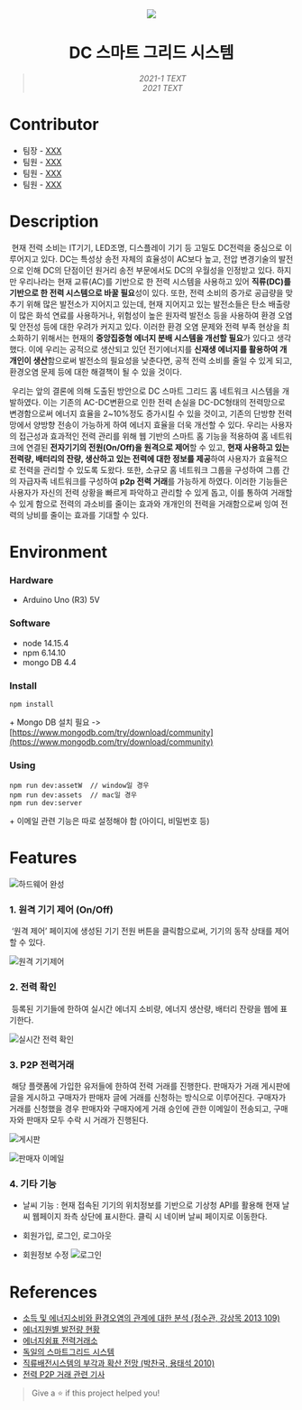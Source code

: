 <div align="center"><img src="https://user-images.githubusercontent.com/77145383/122884593-465dfb80-d379-11eb-89ae-c42852185212.png"></div>

<h1 align="center">DC 스마트 그리드 시스템</h1>

><p align="center"><i>2021-1 TEXT<br>2021 TEXT</i></p>

# Contributor
- 팀장 - [XXX](https://github.com/A)
- 팀원 - [XXX](https://github.com/B)
- 팀원 - [XXX](https://github.com/C)
- 팀원 - [XXX](https://github.com/D)

# Description
&nbsp;현재 전력 소비는 IT기기, LED조명, 디스플레이 기기 등 고밀도 DC전력을 중심으로 이루어지고 있다. DC는 특성상 송전 자체의 효율성이 AC보다 높고, 전압 변경기술의 발전으로 인해 DC의 단점이던 원거리 송전 부문에서도 DC의 우월성을 인정받고 있다. 하지만 우리나라는 현재 교류(AC)를 기반으로 한 전력 시스템을 사용하고 있어 **직류(DC)를 기반으로 한 전력 시스템으로 바꿀 필요**성이 있다. 또한, 전력 소비의 증가로 공급량을 맞추기 위해 많은 발전소가 지어지고 있는데, 현재 지어지고 있는 발전소들은 탄소 배출량이 많은 화석 연료를 사용하거나, 위험성이 높은 원자력 발전소 등을 사용하여 환경 오염 및 안전성 등에 대한 우려가 커지고 있다. 이러한 환경 오염 문제와 전력 부족 현상을 최소화하기 위해서는 현재의 **중앙집중형 에너지 분배 시스템을 개선할 필요**가 있다고 생각했다. 이에 우리는 공적으로 생산되고 있던 전기에너지를 **신재생 에너지를 활용하여 개개인이 생산**함으로써 발전소의 필요성을 낮춘다면, 공적 전력 소비를 줄일 수 있게 되고, 환경오염 문제 등에 대한 해결책이 될 수 있을 것이다.

&nbsp;우리는 앞의 결론에 의해 도출된 방안으로 DC 스마트 그리드 홈 네트워크 시스템을 개발하였다. 이는 기존의 AC-DC변환으로 인한 전력 손실을 DC-DC형태의 전력망으로 변경함으로써 에너지 효율을 2~10%정도 증가시킬 수 있을 것이고, 기존의 단방향 전력망에서 양방향 전송이 가능하게 하여 에너지 효율을 더욱 개선할 수 있다. 우리는 사용자의 접근성과 효과적인 전력 관리를 위해 웹 기반의 스마트 홈 기능을 적용하여 홈 네트워크에 연결된 **전자기기의 전원(On/Off)을 원격으로 제어**할 수 있고, **현재 사용하고 있는 전력량, 배터리의 잔량, 생산하고 있는 전력에 대한 정보를 제공**하여 사용자가 효율적으로 전력을 관리할 수 있도록 도왔다. 또한, 소규모 홈 네트워크 그룹을 구성하여 그룹 간의 자급자족 네트워크를 구성하여 **p2p 전력 거래**를 가능하게 하였다. 이러한 기능들은 사용자가 자신의 전력 상황을 빠르게 파악하고 관리할 수 있게 돕고, 이를 통하여 거래할 수 있게 함으로 전력의 과소비를 줄이는 효과와 개개인의 전력을 거래함으로써 잉여 전력의 낭비를 줄이는 효과를 기대할 수 있다.
 
# Environment
### Hardware

- Arduino Uno (R3) 5V

### Software

- node 14.15.4
- npm 6.14.10
- mongo DB 4.4

### Install
```
npm install
```
\+ Mongo DB 설치 필요 -> [https://www.mongodb.com/try/download/community](https://www.mongodb.com/try/download/community)

### Using
```
npm run dev:assetW	// window일 경우
npm run dev:assets	// mac일 경우
npm run dev:server
```
\+ 이메일 관련 기능은 따로 설정해야 함 (아이디, 비밀번호 등)

# Features

![하드웨어 완성](https://user-images.githubusercontent.com/77145383/122895659-4b27ad00-d383-11eb-8db0-76ec2fe08665.jpg)

### 1. 원격 기기 제어 (On/Off)
&nbsp;‘원격 제어’ 페이지에 생성된 기기 전원 버튼을 클릭함으로써, 기기의 동작 상태를 제어할 수 있다.

![원격 기기제어](https://user-images.githubusercontent.com/77145383/122898756-1b2dd900-d386-11eb-9eeb-4575872d154c.jpg)

### 2. 전력 확인
&nbsp;등록된 기기들에 한하여 실시간 에너지 소비량, 에너지 생산량, 배터리 잔량을 웹에 표기한다.

![실시간 전력 확인](https://user-images.githubusercontent.com/77145383/122898747-18cb7f00-d386-11eb-99b5-d8110ae7e38a.jpg)

### 3. P2P 전력거래
&nbsp;해당 플랫폼에 가입한 유저들에 한하여 전력 거래를 진행한다. 판매자가 거래 게시판에 글을 게시하고 구매자가 판매자 글에 거래를 신청하는 방식으로 이루어진다. 구매자가 거래를 신청했을 경우 판매자와 구매자에게 거래 승인에 관한 이메일이 전송되고, 구매자와 판매자 모두 수락 시 거래가 진행된다.

![게시판](https://user-images.githubusercontent.com/77145383/122898717-10734400-d386-11eb-9d8e-98d240bee7c3.jpg)

![판매자 이메일](https://user-images.githubusercontent.com/77145383/122898739-15d08e80-d386-11eb-8060-bbf1f79ede1d.jpg)

### 4. 기타 기능
- 날씨 기능 : 현재 접속된 기기의 위치정보를 기반으로 기상청 API를 활용해 현재 날씨 웹페이지 좌측 상단에 표시한다. 클릭 시 네이버 날씨 페이지로 이동한다.

- 회원가입, 로그인, 로그아웃

- 회원정보 수정
![로그인](https://user-images.githubusercontent.com/77145383/122900312-89bf6680-d387-11eb-8a08-d5209997cafa.png)



# References
- [소득 및 에너지소비와 환경오염의 관계에 대한 분석 (정수관, 강상목 2013 109)](https://www.kei.re.kr/elibList.es?mid=a10103010000&elibName=environmentalpolicy&act=view&c_id=699011)
- [에너지원별 발전량 현황](https://www.index.go.kr/potal/main/EachDtlPageDetail.do?idx_cd=1339)
- [에너지쉼표 전력거래소](https://dr.kmos.kr/nx/nxIndex.do)
- [독일의 스마트그리드 시스템](https://link.springer.com/chapter/10.1007/978-3-658-08463-9_4)
- [직류배전시스템의 부각과 확산 전망 (박찬국, 용태석 2010)](https://www.itfind.or.kr/admin/getFile2.htm?identifier=02-001-100413-000030)
- [전력 P2P 거래 관련 기사](https://renewableenergyfollowers.org/2766)


> Give a ⭐️ if this project helped you!
